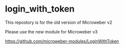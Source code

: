 # login_with_token


This repostory is for the old version of Microweber v2

Please use the new module for Microweber v3

https://github.com/microweber-modules/LoginWithToken
